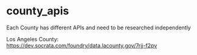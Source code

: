 # county_apis
Each County has different APIs and need to be researched independently

Los Angeles County: https://dev.socrata.com/foundry/data.lacounty.gov/7rjj-f2pv
